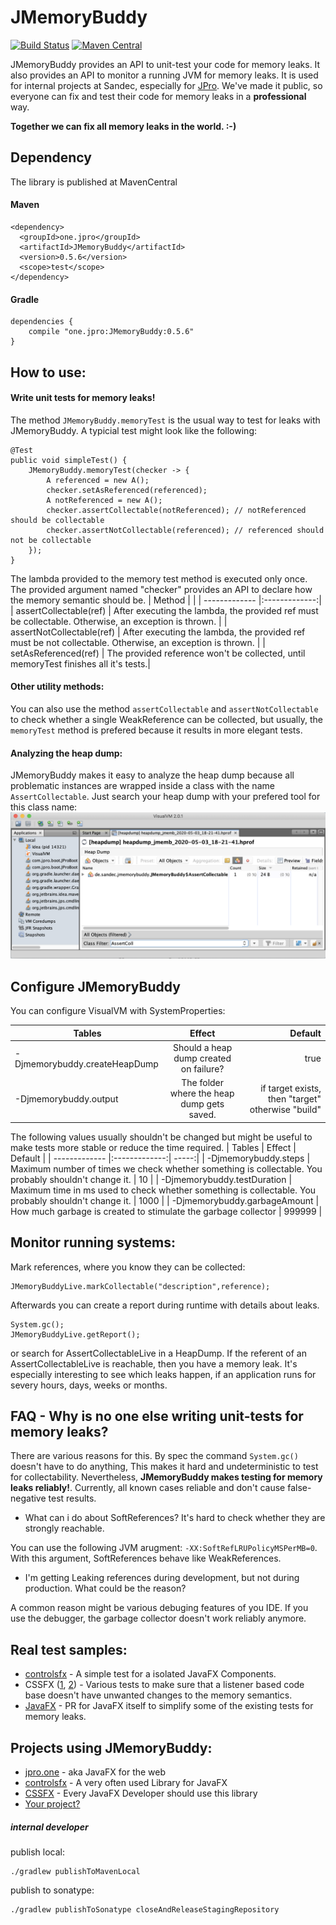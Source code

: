 # JMemoryBuddy
[![Build Status](https://travis-ci.com/Sandec/JMemoryBuddy.svg?branch=master)](https://travis-ci.com/Sandec/JMemoryBuddy) [![Maven Central](https://maven-badges.herokuapp.com/maven-central/one.jpro/JMemoryBuddy/badge.svg)](https://maven-badges.herokuapp.com/maven-central/one.jpro/JMemoryBuddy)

JMemoryBuddy provides an API to unit-test your code for memory leaks.
It also provides an API to monitor a running JVM for memory leaks.
It is used for internal projects at Sandec, especially for [JPro](https://www.jpro.one/). 
We've made it public, so everyone can fix and test their code for memory leaks in a **professional** way.

**Together we can fix all memory leaks in the world. :-)** 

## Dependency
The library is published at MavenCentral
#### Maven 
```
<dependency>
  <groupId>one.jpro</groupId>
  <artifactId>JMemoryBuddy</artifactId>
  <version>0.5.6</version>
  <scope>test</scope>
</dependency>
```

#### Gradle
```
dependencies {
    compile "one.jpro:JMemoryBuddy:0.5.6"
}
```

## How to use:

#### Write unit tests for memory leaks!

The method `JMemoryBuddy.memoryTest` is the usual way to test for leaks with JMemoryBuddy.
A typicial test might look like the following:
```
@Test
public void simpleTest() {
    JMemoryBuddy.memoryTest(checker -> {
        A referenced = new A();
        checker.setAsReferenced(referenced);
        A notReferenced = new A();
        checker.assertCollectable(notReferenced); // notReferenced should be collectable
        checker.assertNotCollectable(referenced); // referenced should not be collectable
    });
}
```

The lambda provided to the memory test method is executed only once. The provided argument named "checker" provides an API to declare how the memory semantic should be.
| Method        |            |
| ------------- |:-------------:|
| assertCollectable(ref)     | After executing the lambda, the provided ref must be collectable. Otherwise, an exception is thrown. |
| assertNotCollectable(ref)     | After executing the lambda, the provided ref must be not collectable. Otherwise, an exception is thrown. |
| setAsReferenced(ref)     | The provided reference won't be collected, until memoryTest finishes all it's tests.|

#### Other utility methods:

You can also use the method `assertCollectable` and `assertNotCollectable` to check whether a single WeakReference can be collected, but usually, the `memoryTest` method is prefered because it results in more elegant tests.


#### Analyzing the heap dump:
JMemoryBuddy makes it easy to analyze the heap dump because all problematic instances are wrapped inside a class with the name `AssertCollectable`. Just search your heap dump with your prefered tool for this class name:
![visualvm](/screenshot-visualvm.png)





## Configure JMemoryBuddy

You can configure VisualVM with SystemProperties:

| Tables        | Effect           | Default  |
| ------------- |:-------------:| -----:|
| -Djmemorybuddy.createHeapDump    | Should a heap dump created on failure? | true |
| -Djmemorybuddy.output    | The folder where the heap dump gets saved. | if target exists, then "target" otherwise "build" |

The following values usually shouldn't be changed but might be useful to make tests more stable or reduce the time required.
| Tables        | Effect           | Default  |
| ------------- |:-------------:| -----:|
| -Djmemorybuddy.steps     | Maximum number of times we check whether something is collectable. You probably shouldn't change it. | 10 |
| -Djmemorybuddy.testDuration | Maximum time in ms used to check whether something is collectable. You probably shouldn't change it. | 1000 |
| -Djmemorybuddy.garbageAmount     | How much garbage is created to stimulate the garbage collector | 999999 |



## Monitor running systems:
Mark references, where you know they can be collected:
```
JMemoryBuddyLive.markCollectable("description",reference);
```
Afterwards you can create a report during runtime with details about leaks.
```
System.gc();
JMemoryBuddyLive.getReport();
```
or search for AssertCollectableLive in a HeapDump.
If the referent of an AssertCollectableLive is reachable, then you have a memory leak.
It's especially interesting to see which leaks happen, if an application runs for severy hours, days, weeks or months. 

    
## FAQ - Why is no one else writing unit-tests for memory leaks?

There are various reasons for this. By spec the command `System.gc()` doesn't have to do anything, 
This makes it hard and undeterministic to test for collectability. Nevertheless, **JMemoryBuddy makes testing for memory leaks reliably!**. Currently, all known cases reliable and don't cause false-negative test results.

* What can i do about SoftReferences? It's hard to check whether they are strongly reachable.

You can use the following JVM arugment: `-XX:SoftRefLRUPolicyMSPerMB=0`. With this argument, SoftReferences behave like WeakReferences.

* I'm getting Leaking references during development, but not during production. What could be the reason?

A common reason might be various debuging features of you IDE. If you use the debugger, the garbage collector doesn't work reliably anymore.

## Real test samples:
* [controlsfx](https://github.com/controlsfx/controlsfx/blob/master/controlsfx/src/test/java/org/controlsfx/control/action/TestActionUtils.java) - A simple test for a isolated JavaFX Components.
* CSSFX ([1](https://github.com/McFoggy/cssfx/blob/master/src/test/java/fr/brouillard/oss/cssfx/test/TestMemoryLeaks.java), [2](https://github.com/McFoggy/cssfx/blob/master/src/test/java/fr/brouillard/oss/cssfx/test/TestURIRegistrar.java)) - Various tests to make sure that a listener based code base doesn't have unwanted changes to the memory semantics.
* [JavaFX](https://github.com/openjdk/jfx/pull/204) - PR for JavaFX itself to simplify some of the existing tests for memory leaks.

## Projects using JMemoryBuddy:
* [jpro.one](https://jpro.one/) - aka JavaFX for the web
* [controlsfx](https://github.com/controlsfx/controlsfx) - A very often used Library for JavaFX
* [CSSFX](https://github.com/McFoggy/cssfx) - Every JavaFX Developer should use this library
* [Your project?](https://github.com/Sandec/JMemoryBuddy/pulls)

##### internal developer
publish local:
```
./gradlew publishToMavenLocal
```

publish to sonatype:
```
./gradlew publishToSonatype closeAndReleaseStagingRepository
```
